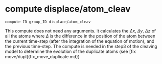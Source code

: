 # compute displace/atom_cleav

```
compute ID group_ID displace/atom_cleav 
```

This compute does not need any arguments. It calculates the $\Delta x$, $\Delta y$, $\Delta z$ of all the atoms where $\Delta$ is the difference in the position of the atom between the current time-step (after the integration of the equation of motion), and the previous time-step.
The compute is needed in the step3 of the cleaving model to determine the evolution of the duplicate atoms (see [fix move/dupl]{fix_move_duplicate.md})